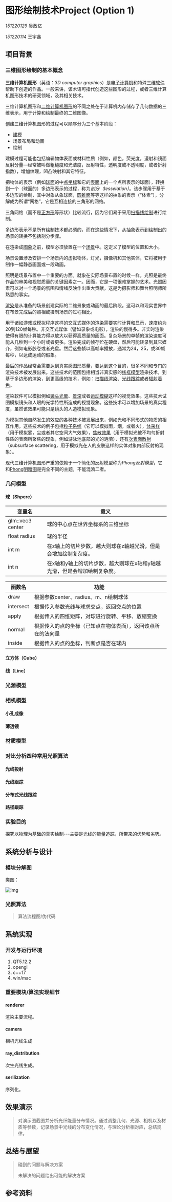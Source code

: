 # 图形绘制技术Project (Option 1)

*151220129* 吴政亿

*151220114* 王宇鑫

## 项目背景

### 三维图形绘制的基本概念

**三维计算机图形**（英语：*3D computer graphics*）是[电子计算机](https://zh.wikipedia.org/wiki/電子計算機)和特殊三维[软件](https://zh.wikipedia.org/wiki/软件)帮助下创造的作品。一般来讲，该术语可指代创造这些图形的过程，或者三维计算机图形技术的研究领域，及其相关技术。

三维计算机图形和[二维计算机图形](https://zh.wikipedia.org/wiki/二维计算机图形)的不同之处在于计算机内存储存了几何数据的三维表示，用于计算和绘制最终的二维图像。

创建三维计算机图形的过程可以顺序分为三个基本阶段：

- [建模](https://zh.wikipedia.org/wiki/建模)
- 场景布局和动画
- 绘制

建模过程可能也包括编辑物体表面或材料性质（例如，颜色，荧光度，漫射和镜面反射分量—经常被叫做粗糙度和光洁度，反射特性，透明度或不透明度，或者折射指数），增加纹理，凹凸映射和其它特征。

把物体的表示（例如[球面](https://zh.wikipedia.org/wiki/球面)的中[点](https://zh.wikipedia.org/wiki/点)[坐标](https://zh.wikipedia.org/wiki/坐标)和它的[表面](https://zh.wikipedia.org/wiki/表面)上的一个点所表示的球面），转换到一个（球面的）多边形表示的过程，称为*剖分（tesselation）*。该步骤用于基于多边形的绘制，其中对象从象球面，[圆锥面](https://zh.wikipedia.org/w/index.php?title=圆锥面&action=edit&redlink=1)等等这样的抽象的表示（“体素”），分解成为所谓“网格”，它是互相连接的三角形的网络。

三角网格（而不是[正方形](https://zh.wikipedia.org/wiki/正方形)等形状）比较流行，因为它们易于采用[扫描线绘制](https://zh.wikipedia.org/w/index.php?title=扫描线绘制&action=edit&redlink=1)进行绘制。

多边形表示不是所有绘制技术都必须的，而在这些情况下，从抽象表示到绘制出的场景的转换不包括剖分步骤。

在渲染成[图象](https://zh.wikipedia.org/wiki/图象)之前，模型必须放置在一个[场景](https://zh.wikipedia.org/w/index.php?title=场景&action=edit&redlink=1)中。这定义了模型的位置和大小。

场景设置涉及安排一个场景内的虚拟物体，灯光，摄像机和其他实体，它将被用于制作一幅静态画面或一段动画。

照明是场景布置中一个重要的方面。就象在实际场景布置的时候一样，光照是最终作品的审美和视觉质量的关键因素之一。因而，它是一项很难掌握的艺术。光照因素可以对一个场景的氛围和情绪反映作出重大贡献，这是为摄影师和舞台照明师所熟悉的事实。

[渲染](https://zh.wikipedia.org/wiki/渲染)是从准备的场景创建实际的二维景象或动画的最后阶段。这可以和现实世界中在布景完成后的照相或摄制场景的过程相比。

用于诸如游戏或模拟程序这样的交互式媒体的渲染需要实时计算和显示，速度约为20到120帧每秒。非交互式媒体（譬如录象或电影），渲染的慢得多。非实时渲染使得有限的计算能力得以放大以获得高质量的画面。复杂场景的单帧的渲染速度可能从几秒到一个小时或者更多。渲染完成的帧存贮在硬盘，然后可能转录到其它媒介，例如电影胶卷或者光盘。然后这些帧以高帧率播放，通常为24，25，或30帧每秒，以达成运动的假象。

最后的作品经常会需要达到真实感图形质量，要达到这个目的，很多不同和专门的渲染技术被发展出来。这些技术的范围包括相当非真实感的[线框模型](https://zh.wikipedia.org/wiki/线框模型)渲染技术，到基于多边形的渲染，到更高级的技术，例如：[扫描线渲染](https://zh.wikipedia.org/wiki/扫描线渲染)、[光线跟踪](https://zh.wikipedia.org/wiki/光线跟踪)或者[辐射着色](https://zh.wikipedia.org/wiki/辐射着色)。

渲染软件可以模拟例如[镜头光晕](https://zh.wikipedia.org/w/index.php?title=镜头光晕&action=edit&redlink=1)、[景深](https://zh.wikipedia.org/wiki/景深)或者[运动模糊](https://zh.wikipedia.org/wiki/运动模糊)这样的视觉效果。这些技术试图模拟镜头和人眼的光学特性所造成的视觉现象。这些技术可以增加场景的真实程度，虽然该效果可能只是镜头的人造模拟现象。

为模拟其他自然发生的效应的各种技术被发展出来，例如光和不同形式的物质的相互作用。这些技术的例子包括[粒子系统](https://zh.wikipedia.org/wiki/粒子系统)（它可以模拟雨，烟，或者火），[体采样](https://zh.wikipedia.org/w/index.php?title=体采样&action=edit&redlink=1)（用于模拟雾，尘或者其它空间大气效果），[焦散效果](https://zh.wikipedia.org/w/index.php?title=焦散效果&action=edit&redlink=1)（用于模拟光被不均匀折射性质的表面所聚焦的现象，例如游泳池底部的光的涟漪），还有[次表面散射](https://zh.wikipedia.org/wiki/次表面散射)（subsurface scattering，用于模拟光在人的皮肤这样的实体对象内部反射的现象）。

现代三维计算机图形严重的依赖于一个简化的反射模型称为*Phong反射模型*，它和[Phong明暗图](https://zh.wikipedia.org/w/index.php?title=Phong明暗图&action=edit&redlink=1)是完全不同的主题，不能混淆二者。

### 几何模型

#### 球（Shpere）

<!--插图-->

| 变量名           | 意义                                                         |
| ---------------- | ------------------------------------------------------------ |
| glm::vec3 center | 球的中心点在世界坐标系的三维坐标                             |
| float radius     | 球的半径                                                     |
| int m            | 在z轴上的切片步数，越大则球在z轴越光滑，但是会增加绘制复杂度。 |
| int n            | 在x轴和y轴上的切片步数，越大则球在x轴和y轴越光滑，但是会增加绘制复杂度。 |



| 函数名    | 功能                                                         |
| --------- | ------------------------------------------------------------ |
| draw      | 根据参数center、radius、m、n绘制球体                         |
| intersect | 根据传入参数光线与球求交点，返回交点的位置                   |
| apply     | 根据传入的四维矩阵，对球进行旋转、平移、放缩变换             |
| normal    | 根据传入的点的坐标（已知点在物体表面），返回该点所在的法向量 |
| inside    | 根据传入的点的坐标，判断点是否在球内                         |

#### 立方体（Cube）



#### 线（Line）



### 光源模型

### 相机模型

#### 小孔成像

<!--插图-->

#### 薄透镜

<!--插图-->

### 材质模型

### 对比分析四种常用光照算法

#### 光线投射

<!--插图-->

#### 光线跟踪

<!--插图-->

#### 分布式光线跟踪

<!--插图-->

#### 路径跟踪

<!--插图-->
<!--我们做的是这个-->

### 实验目的

探究以物理为基础的真实绘制---主要是光线的能量追踪，所带来的优势和劣势。

## 系统分析与设计

### 模块分解图

类图：

![img](class_diagram.jpg)

### 光照算法

> 算法流程图/伪代码

<!--主要就是renderer的render函数的流程-->

## 系统实现

### 开发与运行环境

1. QT5.12.2
1. opengl
1. c++17
1. win/mac

### 重要模块/算法实现细节

#### renderer

渲染主要流程。

<!--实现和考虑之类的-->

#### camera

相机光线生成

<!--两种camera和实现，以及控制光线生成的接口-->

#### ray_distribution

次生光线生成。

<!--
多种方式，有镜面反射/折射，有phone高光反射，有漫反射。
由统一的接口完成。
-->

#### serilization

序列化。

<!--
怎么将关键信息序列化和反序列化，保存所有信息且易扩展、空间占用小。
缺点是更新会破坏结构。
-->

## 效果演示

> 对演示图截图并分析光纤能量分布情况。通过调整几何、光源、相机以及材质等参数，记录场景中光线的分布变化情况，与理论分析相对应，总结规律。

<!--
展示：
1. 镜面折射之后漫反射，其中一部分碰到光源
1. 镜面反射后phone高光反射，碰到光源
-->

## 总结与展望

> 碰到的问题与解决方案
>
> 未解决的问题给出可能的解决方案

## 参考资料
